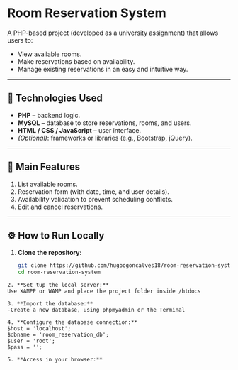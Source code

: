 # Room Reservation System

A PHP-based project (developed as a university assignment) that allows users to:

- View available rooms.
- Make reservations based on availability.
- Manage existing reservations in an easy and intuitive way.

---

## 🚀 Technologies Used

- **PHP** – backend logic.
- **MySQL** – database to store reservations, rooms, and users.
- **HTML / CSS / JavaScript** – user interface.
- *(Optional)*: frameworks or libraries (e.g., Bootstrap, jQuery).

---

## 📌 Main Features

1. List available rooms.
2. Reservation form (with date, time, and user details).
3. Availability validation to prevent scheduling conflicts.
4. Edit and cancel reservations.

---

## ⚙️ How to Run Locally

1. **Clone the repository:**

   ```bash
   git clone https://github.com/hugoogoncalves18/room-reservation-system.git
   cd room-reservation-system
```
2. **Set tup the local server:**
Use XAMPP or WAMP and place the project folder inside /htdocs

3. **Import the database:**
-Create a new database, using phpmyadmin or the Terminal

4. **Configure the database connection:**
$host = 'localhost';
$dbname = 'room_reservation_db';
$user = 'root';
$pass = '';

5. **Access in your browser:**